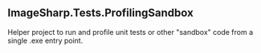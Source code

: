 ﻿## ImageSharp.Tests.ProfilingSandbox
Helper project to run and profile unit tests or other "sandbox" code from a single .exe entry point.
